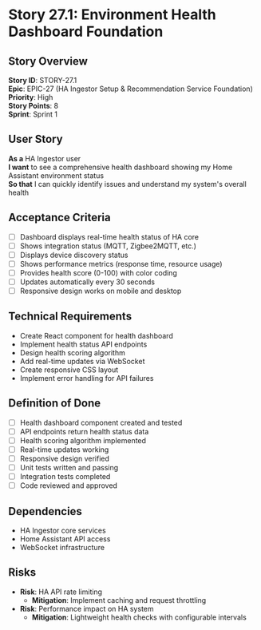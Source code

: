 # Story 27.1: Environment Health Dashboard Foundation

## Story Overview
**Story ID**: STORY-27.1  
**Epic**: EPIC-27 (HA Ingestor Setup & Recommendation Service Foundation)  
**Priority**: High  
**Story Points**: 8  
**Sprint**: Sprint 1  

## User Story
**As a** HA Ingestor user  
**I want** to see a comprehensive health dashboard showing my Home Assistant environment status  
**So that** I can quickly identify issues and understand my system's overall health  

## Acceptance Criteria
- [ ] Dashboard displays real-time health status of HA core
- [ ] Shows integration status (MQTT, Zigbee2MQTT, etc.)
- [ ] Displays device discovery status
- [ ] Shows performance metrics (response time, resource usage)
- [ ] Provides health score (0-100) with color coding
- [ ] Updates automatically every 30 seconds
- [ ] Responsive design works on mobile and desktop

## Technical Requirements
- Create React component for health dashboard
- Implement health status API endpoints
- Design health scoring algorithm
- Add real-time updates via WebSocket
- Create responsive CSS layout
- Implement error handling for API failures

## Definition of Done
- [ ] Health dashboard component created and tested
- [ ] API endpoints return health status data
- [ ] Health scoring algorithm implemented
- [ ] Real-time updates working
- [ ] Responsive design verified
- [ ] Unit tests written and passing
- [ ] Integration tests completed
- [ ] Code reviewed and approved

## Dependencies
- HA Ingestor core services
- Home Assistant API access
- WebSocket infrastructure

## Risks
- **Risk**: HA API rate limiting
  - **Mitigation**: Implement caching and request throttling
- **Risk**: Performance impact on HA system
  - **Mitigation**: Lightweight health checks with configurable intervals
